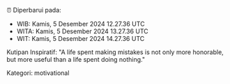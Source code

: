 ⏰ Diperbarui pada:
- WIB: Kamis, 5 Desember 2024 12.27.36 UTC
- WITA: Kamis, 5 Desember 2024 13.27.36 UTC
- WIT: Kamis, 5 Desember 2024 14.27.36 UTC

Kutipan Inspiratif:
"A life spent making mistakes is not only more honorable, but more useful than a life spent doing nothing."


Kategori: motivational

